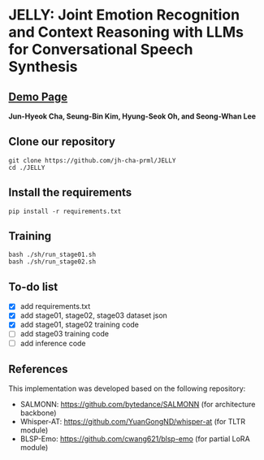 # JELLY: Joint Emotion Recognition and Context Reasoning with LLMs for Conversational Speech Synthesis

## [Demo Page](https://jh-cha-prml.github.io/JELLY/) 
**Jun-Hyeok Cha, Seung-Bin Kim, Hyung-Seok Oh, and Seong-Whan Lee**

## Clone our repository
```
git clone https://github.com/jh-cha-prml/JELLY
cd ./JELLY
```

## Install the requirements
```
pip install -r requirements.txt
```

## Training
```
bash ./sh/run_stage01.sh
bash ./sh/run_stage02.sh

```

## To-do list
- [x] add requirements.txt
- [x] add stage01, stage02, stage03 dataset json
- [x] add stage01, stage02 training code
- [ ] add stage03 training code
- [ ] add inference code

## References
This implementation was developed based on the following repository:
* SALMONN: <https://github.com/bytedance/SALMONN> (for architecture backbone)
* Whisper-AT: <https://github.com/YuanGongND/whisper-at> (for TLTR module)
* BLSP-Emo: <https://github.com/cwang621/blsp-emo> (for partial LoRA module)
